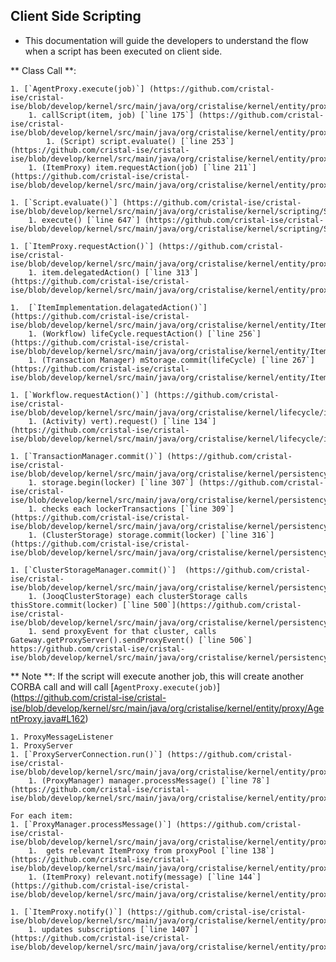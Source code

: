 ## Client Side Scripting

- This documentation will guide the developers to understand the flow when a script has been executed on client side.  

** Class Call **:

	1. [`AgentProxy.execute(job)`] (https://github.com/cristal-ise/cristal-ise/blob/develop/kernel/src/main/java/org/cristalise/kernel/entity/proxy/AgentProxy.java#L162)
		1. callScript(item, job) [`line 175`] (https://github.com/cristal-ise/cristal-ise/blob/develop/kernel/src/main/java/org/cristalise/kernel/entity/proxy/AgentProxy.java#L175)
			1. (Script) script.evaluate() [`line 253`](https://github.com/cristal-ise/cristal-ise/blob/develop/kernel/src/main/java/org/cristalise/kernel/entity/proxy/AgentProxy.java#L253)
		1. (ItemProxy) item.requestAction(job) [`line 211`] (https://github.com/cristal-ise/cristal-ise/blob/develop/kernel/src/main/java/org/cristalise/kernel/entity/proxy/AgentProxy.java#L211)
		
	1. [`Script.evaluate()`] (https://github.com/cristal-ise/cristal-ise/blob/develop/kernel/src/main/java/org/cristalise/kernel/scripting/Script.java#L629)
		1. execute() [`line 647`] (https://github.com/cristal-ise/cristal-ise/blob/develop/kernel/src/main/java/org/cristalise/kernel/scripting/Script.java#L674)
	
    1. [`ItemProxy.requestAction()`] (https://github.com/cristal-ise/cristal-ise/blob/develop/kernel/src/main/java/org/cristalise/kernel/entity/proxy/ItemProxy.java#L274)
		1. item.delegatedAction() [`line 313`] (https://github.com/cristal-ise/cristal-ise/blob/develop/kernel/src/main/java/org/cristalise/kernel/entity/proxy/ItemProxy.java#L313)
	
    1. 	[`ItemImplementation.delagatedAction()`] (https://github.com/cristal-ise/cristal-ise/blob/develop/kernel/src/main/java/org/cristalise/kernel/entity/ItemImplementation.java#L231)
	    1. (Workflow) lifeCycle.requestAction() [`line 256`](https://github.com/cristal-ise/cristal-ise/blob/develop/kernel/src/main/java/org/cristalise/kernel/entity/ItemImplementation.java#L256)
		1. (Transaction Manager) mStorage.commit(lifeCycle) [`line 267`] (https://github.com/cristal-ise/cristal-ise/blob/develop/kernel/src/main/java/org/cristalise/kernel/entity/ItemImplementation.java#L267)

	1. [`Workflow.requestAction()`] (https://github.com/cristal-ise/cristal-ise/blob/develop/kernel/src/main/java/org/cristalise/kernel/lifecycle/instance/Workflow.java#L126)
		1. (Activity) vert).request() [`line 134`] (https://github.com/cristal-ise/cristal-ise/blob/develop/kernel/src/main/java/org/cristalise/kernel/lifecycle/instance/Workflow.java#L134)

    1. [`TransactionManager.commit()`] (https://github.com/cristal-ise/cristal-ise/blob/develop/kernel/src/main/java/org/cristalise/kernel/persistency/TransactionManager.java#L299)
		1. storage.begin(locker) [`line 307`] (https://github.com/cristal-ise/cristal-ise/blob/develop/kernel/src/main/java/org/cristalise/kernel/persistency/TransactionManager.java#L307)
		1. checks each lockerTransactions [`line 309`] (https://github.com/cristal-ise/cristal-ise/blob/develop/kernel/src/main/java/org/cristalise/kernel/persistency/TransactionManager.java#L309)
		1. (ClusterStorage) storage.commit(locker) [`line 316`] (https://github.com/cristal-ise/cristal-ise/blob/develop/kernel/src/main/java/org/cristalise/kernel/persistency/TransactionManager.java#L316)
		
	1. [`ClusterStorageManager.commit()`]  (https://github.com/cristal-ise/cristal-ise/blob/develop/kernel/src/main/java/org/cristalise/kernel/persistency/ClusterStorageManager.java#L497)
		1. (JooqClusterStorage) each clusterStorage calls thisStore.commit(locker) [`line 500`](https://github.com/cristal-ise/cristal-ise/blob/develop/kernel/src/main/java/org/cristalise/kernel/persistency/ClusterStorageManager.java#500)
		1. send proxyEvent for that cluster, calls Gateway.getProxyServer().sendProxyEvent() [`line 506`] https://github.com/cristal-ise/cristal-ise/blob/develop/kernel/src/main/java/org/cristalise/kernel/persistency/ClusterStorageManager.java#506)

** Note **: If the script will execute another job, this will create another CORBA call and will call [`AgentProxy.execute(job)`] (https://github.com/cristal-ise/cristal-ise/blob/develop/kernel/src/main/java/org/cristalise/kernel/entity/proxy/AgentProxy.java#L162)

	1. ProxyMessageListener
	1. ProxyServer
	1. [`ProxyServerConnection.run()`] (https://github.com/cristal-ise/cristal-ise/blob/develop/kernel/src/main/java/org/cristalise/kernel/entity/proxy/ProxyServerConnection.java#L64)
		1. (ProxyManager) manager.processMessage() [`line 78`] (https://github.com/cristal-ise/cristal-ise/blob/develop/kernel/src/main/java/org/cristalise/kernel/entity/proxy/ProxyServerConnection.java#L78)
	
    For each item:	
	1. [`ProxyManager.processMessage()`] (https://github.com/cristal-ise/cristal-ise/blob/develop/kernel/src/main/java/org/cristalise/kernel/entity/proxy/ProxyManager.java#L125)
		1.  gets relevant ItemProxy from proxyPool [`line 138`] (https://github.com/cristal-ise/cristal-ise/blob/develop/kernel/src/main/java/org/cristalise/kernel/entity/proxy/ProxyManager.java#L138)
		1. (ItemProxy) relevant.notify(message) [`line 144`] (https://github.com/cristal-ise/cristal-ise/blob/develop/kernel/src/main/java/org/cristalise/kernel/entity/proxy/ProxyManager.java#L144)

	1. [`ItemProxy.notify()`] (https://github.com/cristal-ise/cristal-ise/blob/develop/kernel/src/main/java/org/cristalise/kernel/entity/proxy/ItemProxy.java#L1393)
		1. updates subscriptions [`line 1407`] (https://github.com/cristal-ise/cristal-ise/blob/develop/kernel/src/main/java/org/cristalise/kernel/entity/proxy/ItemProxy.java#L1407)

